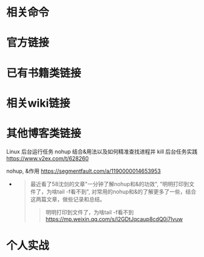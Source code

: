 
# 相关命令

# 官方链接

# 已有书籍类链接

# 相关wiki链接

# 其他博客类链接

Linux 后台运行任务 nohup 结合&用法以及如何精准查找进程并 kill 后台任务实践 https://www.v2ex.com/t/628260

nohup, &作用 https://segmentfault.com/a/1190000014653953
- > 最近看了58沈剑的文章"一分钟了解nohup和&的功效", "明明打印到文件了，为啥tail -f看不到", 对常用的nohup和&的了解更多了一些，结合这两篇文章，做些记录和总结。
  >> 明明打印到文件了，为啥tail -f看不到 https://mp.weixin.qq.com/s/l2GDtJqcaup8cdQ0j7Ivuw

# 个人实战
